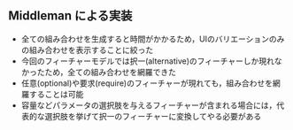 ##  Middleman による実装

* 全ての組み合わせを生成すると時間がかかるため，UIのバリエーションのみの組み合わせを表示することに絞った
* 今回のフィーチャーモデルでは択一(alternative)のフィーチャーしか現れなかったため，全ての組み合わせを網羅できた
* 任意(optional)や要求(require)のフィーチャーが現れても，組み合わせを網羅することは可能
* 容量などパラメータの選択肢を与えるフィーチャーが含まれる場合には，代表的な選択肢を挙げて択一のフィーチャーに変換してやる必要がある